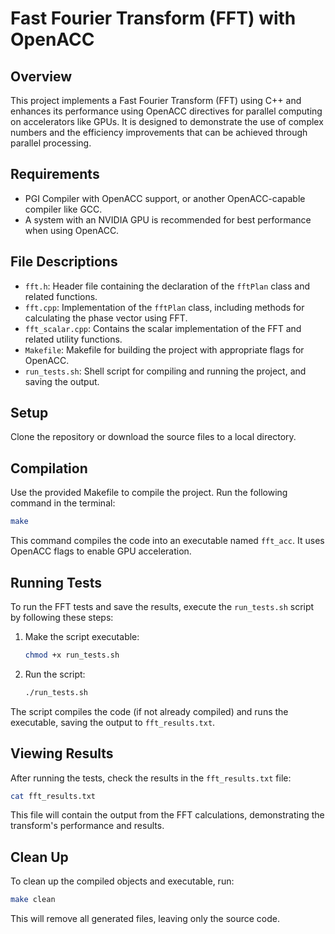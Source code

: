 # Fast Fourier Transform (FFT) with OpenACC

## Overview
This project implements a Fast Fourier Transform (FFT) using C++ and enhances its performance using OpenACC directives for parallel computing on accelerators like GPUs. It is designed to demonstrate the use of complex numbers and the efficiency improvements that can be achieved through parallel processing.

## Requirements
- PGI Compiler with OpenACC support, or another OpenACC-capable compiler like GCC.
- A system with an NVIDIA GPU is recommended for best performance when using OpenACC.

## File Descriptions
- `fft.h`: Header file containing the declaration of the `fftPlan` class and related functions.
- `fft.cpp`: Implementation of the `fftPlan` class, including methods for calculating the phase vector using FFT.
- `fft_scalar.cpp`: Contains the scalar implementation of the FFT and related utility functions.
- `Makefile`: Makefile for building the project with appropriate flags for OpenACC.
- `run_tests.sh`: Shell script for compiling and running the project, and saving the output.

## Setup
Clone the repository or download the source files to a local directory.

## Compilation
Use the provided Makefile to compile the project. Run the following command in the terminal:

```bash
make
```

This command compiles the code into an executable named `fft_acc`. It uses OpenACC flags to enable GPU acceleration.

## Running Tests
To run the FFT tests and save the results, execute the `run_tests.sh` script by following these steps:

1. Make the script executable:
   ```bash
   chmod +x run_tests.sh
   ```

2. Run the script:
   ```bash
   ./run_tests.sh
   ```

The script compiles the code (if not already compiled) and runs the executable, saving the output to `fft_results.txt`.

## Viewing Results
After running the tests, check the results in the `fft_results.txt` file:

```bash
cat fft_results.txt
```

This file will contain the output from the FFT calculations, demonstrating the transform's performance and results.

## Clean Up
To clean up the compiled objects and executable, run:

```bash
make clean
```

This will remove all generated files, leaving only the source code.
